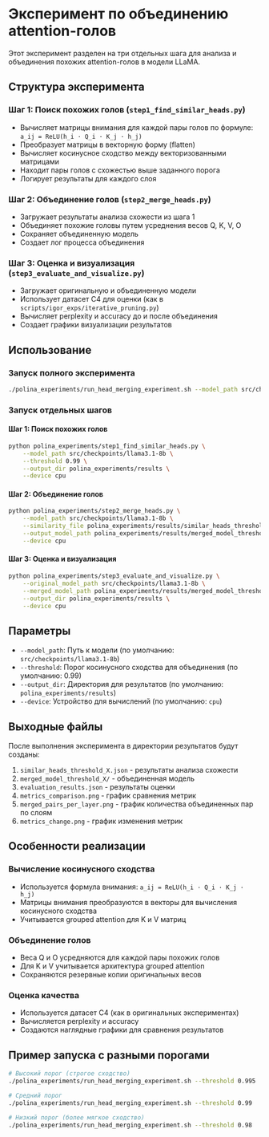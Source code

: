 # Эксперимент по объединению attention-голов

Этот эксперимент разделен на три отдельных шага для анализа и объединения похожих attention-голов в модели LLaMA.

## Структура эксперимента

### Шаг 1: Поиск похожих голов (`step1_find_similar_heads.py`)
- Вычисляет матрицы внимания для каждой пары голов по формуле: `a_ij = ReLU(h_i · Q_i · K_j · h_j)`
- Преобразует матрицы в векторную форму (flatten)
- Вычисляет косинусное сходство между векторизованными матрицами
- Находит пары голов с схожестью выше заданного порога
- Логирует результаты для каждого слоя

### Шаг 2: Объединение голов (`step2_merge_heads.py`)
- Загружает результаты анализа схожести из шага 1
- Объединяет похожие головы путем усреднения весов Q, K, V, O
- Сохраняет объединенную модель
- Создает лог процесса объединения

### Шаг 3: Оценка и визуализация (`step3_evaluate_and_visualize.py`)
- Загружает оригинальную и объединенную модели
- Использует датасет C4 для оценки (как в `scripts/igor_exps/iterative_pruning.py`)
- Вычисляет perplexity и accuracy до и после объединения
- Создает графики визуализации результатов

## Использование

### Запуск полного эксперимента
```bash
./polina_experiments/run_head_merging_experiment.sh --model_path src/checkpoints/llama3.1-8b --threshold 0.99
```

### Запуск отдельных шагов

#### Шаг 1: Поиск похожих голов
```bash
python polina_experiments/step1_find_similar_heads.py \
    --model_path src/checkpoints/llama3.1-8b \
    --threshold 0.99 \
    --output_dir polina_experiments/results \
    --device cpu
```

#### Шаг 2: Объединение голов
```bash
python polina_experiments/step2_merge_heads.py \
    --model_path src/checkpoints/llama3.1-8b \
    --similarity_file polina_experiments/results/similar_heads_threshold_0.99.json \
    --output_model_path polina_experiments/results/merged_model_threshold_0.99 \
    --device cpu
```

#### Шаг 3: Оценка и визуализация
```bash
python polina_experiments/step3_evaluate_and_visualize.py \
    --original_model_path src/checkpoints/llama3.1-8b \
    --merged_model_path polina_experiments/results/merged_model_threshold_0.99 \
    --output_dir polina_experiments/results \
    --device cpu
```

## Параметры

- `--model_path`: Путь к модели (по умолчанию: `src/checkpoints/llama3.1-8b`)
- `--threshold`: Порог косинусного сходства для объединения (по умолчанию: 0.99)
- `--output_dir`: Директория для результатов (по умолчанию: `polina_experiments/results`)
- `--device`: Устройство для вычислений (по умолчанию: `cpu`)

## Выходные файлы

После выполнения эксперимента в директории результатов будут созданы:

1. `similar_heads_threshold_X.json` - результаты анализа схожести
2. `merged_model_threshold_X/` - объединенная модель
3. `evaluation_results.json` - результаты оценки
4. `metrics_comparison.png` - график сравнения метрик
5. `merged_pairs_per_layer.png` - график количества объединенных пар по слоям
6. `metrics_change.png` - график изменения метрик

## Особенности реализации

### Вычисление косинусного сходства
- Используется формула внимания: `a_ij = ReLU(h_i · Q_i · K_j · h_j)`
- Матрицы внимания преобразуются в векторы для вычисления косинусного сходства
- Учитывается grouped attention для K и V матриц

### Объединение голов
- Веса Q и O усредняются для каждой пары похожих голов
- Для K и V учитывается архитектура grouped attention
- Сохраняются резервные копии оригинальных весов

### Оценка качества
- Используется датасет C4 (как в оригинальных экспериментах)
- Вычисляется perplexity и accuracy
- Создаются наглядные графики для сравнения результатов

## Пример запуска с разными порогами

```bash
# Высокий порог (строгое сходство)
./polina_experiments/run_head_merging_experiment.sh --threshold 0.995

# Средний порог
./polina_experiments/run_head_merging_experiment.sh --threshold 0.99

# Низкий порог (более мягкое сходство)
./polina_experiments/run_head_merging_experiment.sh --threshold 0.98
```